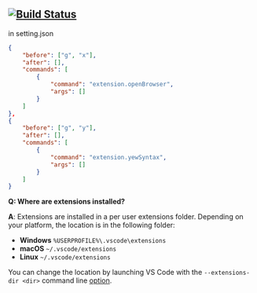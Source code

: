 [![Build Status](https://travis-ci.com/anykao/vscode-openbrowser.svg?branch=master)](https://travis-ci.com/anykao/vscode-openbrowser)
---
in setting.json

```json
{
    "before": ["g", "x"],
    "after": [],
    "commands": [
        {
            "command": "extension.openBrowser",
            "args": []
        }
    ]
},
{
    "before": ["g", "y"],
    "after": [],
    "commands": [
        {
            "command": "extension.yewSyntax",
            "args": []
        }
    ]
}
```

**Q: Where are extensions installed?**

**A**: Extensions are installed in a per user extensions folder. Depending on your platform, the location is in the following folder:

- **Windows** `%USERPROFILE%\.vscode\extensions`
- **macOS** `~/.vscode/extensions`
- **Linux** `~/.vscode/extensions`

You can change the location by launching VS Code with the `--extensions-dir <dir>` command line [option](/docs/editor/command-line.md).
